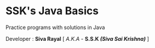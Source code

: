 # SSK's Java Basics


Practice programs with solutions in Java

Developer : **Siva Rayal** [ _A.K.A_ - **S.S.K _(Siva Sai Krishna)_** ]
